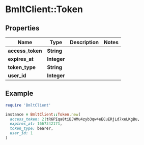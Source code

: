 # BmltClient::Token

## Properties

| Name | Type | Description | Notes |
| ---- | ---- | ----------- | ----- |
| **access_token** | **String** |  |  |
| **expires_at** | **Integer** |  |  |
| **token_type** | **String** |  |  |
| **user_id** | **Integer** |  |  |

## Example

```ruby
require 'BmltClient'

instance = BmltClient::Token.new(
  access_token: 2|tR6PIqa8tiBJWMu4zyb3qw4eECuERjLd7xeLKgBu,
  expires_at: 1667342171,
  token_type: bearer,
  user_id: 1
)
```

